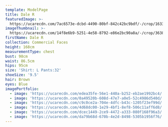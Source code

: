 ```yaml
---
template: ModelPage
title: Dale R
featuredImage: >-
  https://ucarecdn.com/7ac6573e-dcbd-4490-80bf-842c42bc9bdf/-/crop/1633x927/0,0/-/preview/
imageThumbnail: >-
  https://ucarecdn.com/14f8e6b9-5251-4e58-8792-e86e2bc90a8a/-/crop/3638x3648/877,0/-/preview/
firstName: Dale R
collection: Commercial Faces
height: 168cm
measurementType: chest
bust: 98cm
waist: 86.5cm
hips: 95cm
size: 'Shirt: L Pants:32'
shoeSize: '9.5'
hair: Brown
eyes: Blue
imagePortfolio:
  - image: 'https://ucarecdn.com/edea35fe-56e1-440a-b252-eb2ae1992bc4/'
  - image: 'https://ucarecdn.com/0a49520b-608d-47e7-a0e5-52c4986d540d/'
  - image: 'https://ucarecdn.com/c9c0ce2a-704e-4dfc-b43c-1205f23ef99d/'
  - image: 'https://ucarecdn.com/4d68dc00-1e29-4bf1-8ef8-506c11aff6d8/'
  - image: 'https://ucarecdn.com/dcec1449-2ce9-4472-a333-080f168f96a3/'
  - image: 'https://ucarecdn.com/da79b68d-670b-4e2d-8498-5305b1956f76/'
---
```


